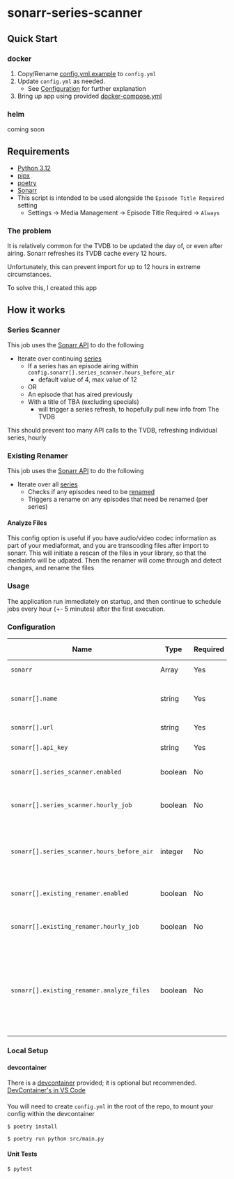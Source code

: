 # sonarr-series-scanner

## Quick Start

### docker

1) Copy/Rename [config.yml.example](docker/config.yml.example) to `config.yml`
2) Update `config.yml` as needed.
    * See [Configuration](#configuration) for further explanation
3) Bring up app using provided [docker-compose.yml](docker/docker-compose.yml)

### helm

coming soon

## Requirements

* [Python 3.12](https://www.python.org/downloads/release/python-3123/)
* [pipx](https://pipx.pypa.io/stable/installation/)
* [poetry](https://python-poetry.org/docs/#installation)
* [Sonarr](https://sonarr.tv/)
* This script is intended to be used alongside the `Episode Title Required` setting
  * Settings -> Media Management -> Episode Title Required -> `Always`

### The problem

It is relatively common for the TVDB to be updated the day of, or even after airing. Sonarr refreshes its TVDB cache every 12 hours.

Unfortunately, this can prevent import for up to 12 hours in extreme circumstances.

To solve this, I created this app

## How it works

### Series Scanner
This job uses the [Sonarr API](https://sonarr.tv/docs/api/) to do the following

* Iterate over continuing [series](https://sonarr.tv/docs/api/#/Series/get_api_v3_series)
  * If a series has an episode airing within `config.sonarr[].series_scanner.hours_before_air`
    * default value of 4, max value of 12
  * OR
  * An episode that has aired previously
  * With a title of TBA (excluding specials)
    * will trigger a series refresh, to hopefully pull new info from The TVDB

This should prevent too many API calls to the TVDB, refreshing individual series, hourly

### Existing Renamer

This job uses the [Sonarr API](https://sonarr.tv/docs/api/) to do the following

* Iterate over all [series](https://sonarr.tv/docs/api/#/Series/get_api_v3_series)
  * Checks if any episodes need to be [renamed](https://sonarr.tv/docs/api/#/RenameEpisode/get_api_v3_rename)
  * Triggers a rename on any episodes that need be renamed (per series)

#### Analyze Files
This config option is useful if you have audio/video codec information as part of your mediaformat, and you are transcoding files after import to sonarr. This will initiate a rescan of the files in your library, so that the mediainfo will be udpated. Then the renamer will come through and detect changes, and rename the files

### Usage

The application run immediately on startup, and then continue to schedule jobs every hour (+- 5 minutes) after the first execution.

### Configuration

| Name                                       | Type    | Required | Default Value | Description                                                                                                                                      |
| ------------------------------------------ | ------- | -------- | ------------- | ------------------------------------------------------------------------------------------------------------------------------------------------ |
| `sonarr`                                   | Array   | Yes      | []            | One or more sonarr instances                                                                                                                     |
| `sonarr[].name`                            | string  | Yes      | N/A           | user friendly instance name, used in log messages                                                                                                |
| `sonarr[].url`                             | string  | Yes      | N/A           | url for sonarr instance                                                                                                                          |
| `sonarr[].api_key`                         | string  | Yes      | N/A           | api_key for sonarr instance                                                                                                                      |
| `sonarr[].series_scanner.enabled`          | boolean | No       | False         | enables/disables series_scanner functionality                                                                                                    |
| `sonarr[].series_scanner.hourly_job`       | boolean | No       | False         | disables hourly job. App will exit after first execution                                                                                         |
| `sonarr[].series_scanner.hours_before_air` | integer | No       | 4             | The number of hours before an episode has aired, to trigger a rescan when title is TBA                                                           |
| `sonarr[].existing_renamer.enabled`        | boolean | No       | False         | enables/disables existing_renamer functionality                                                                                                  |
| `sonarr[].existing_renamer.hourly_job`     | boolean | No       | False         | disables hourly job. App will exit after first execution                                                                                         |
| `sonarr[].existing_renamer.analyze_files`  | boolean | No       | False         | This will initiate a rescan of the files in your library. This is helpful if you are transcoding files, and the audio/video codecs have changed. |
### Local Setup

#### devcontainer

There is a [devcontainer](https://containers.dev/) provided; it is optional but recommended.
[DevContainer's in VS Code](https://code.visualstudio.com/docs/devcontainers/containers)

####

You will need to create `config.yml` in the root of the repo, to mount your config within the devcontainer

```shell
$ poetry install

$ poetry run python src/main.py
```

#### Unit Tests
```shell
$ pytest
```
